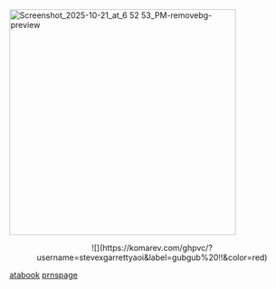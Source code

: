 <img width="400" height="400" alt="Screenshot_2025-10-21_at_6 52 53_PM-removebg-preview" src="https://github.com/user-attachments/assets/e42ba4b6-15ff-4ea0-b445-2e42129bdb67" />

<p align="center">
  ![](https://komarev.com/ghpvc/?username=stevexgarrettyaoi&label=gubgub%20!!&color=red)
  </p>


[atabook](https://tshirtawarenessday.atabook.org/) [prnspage](https://tshirtawarenessday.atabook.org/)
